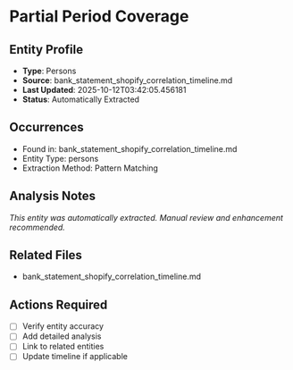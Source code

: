 # Partial Period Coverage

## Entity Profile
- **Type**: Persons
- **Source**: bank_statement_shopify_correlation_timeline.md
- **Last Updated**: 2025-10-12T03:42:05.456181
- **Status**: Automatically Extracted

## Occurrences
- Found in: bank_statement_shopify_correlation_timeline.md
- Entity Type: persons
- Extraction Method: Pattern Matching

## Analysis Notes
*This entity was automatically extracted. Manual review and enhancement recommended.*

## Related Files
- bank_statement_shopify_correlation_timeline.md

## Actions Required
- [ ] Verify entity accuracy
- [ ] Add detailed analysis
- [ ] Link to related entities
- [ ] Update timeline if applicable
